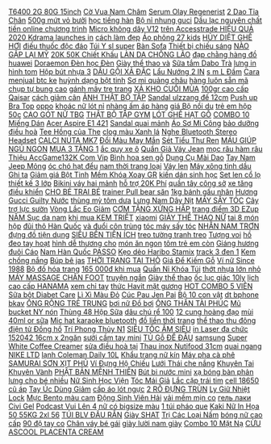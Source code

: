 [T6400 2G 80G 15inch](https://pds5.ndk.vn/p0/206/897/-so-sanh-danh-gia/) [Cờ Vua Nam Châm](https://pds6.ndk.vn/p0/253/877/ban-co-vua-nam-cham-cao-cap-25252cm-tieu-chuan-quoc-te-vang-bac-cuc-dep-so-sanh-danh-gia/) [Serum Olay Regenerist](https://pds.ndk.vn/p0/16/616/serum-olay-regenerist-so-sanh-danh-gia/) [2 Dao Tỉa Chân](https://pds2.ndk.vn/p0/72/479/deal-10k-combo-2-dao-tia-chan-may-so-sanh-danh-gia/) [500g mứt vỏ bưởi](https://pds4.ndk.vn/p0/183/161/500g-mut-vo-buoi-say-thai-lan-so-sanh-danh-gia/) [học tiếng hàn](https://hoctienghan0.blogspot.com/2018/01/luyen-yeu-tap-2-truyen-ngon-tinh-nhe.html) [Bộ nỉ nhung guci](https://pds4.ndk.vn/p0/189/266/bo-ni-nhung-guci-so-sanh-danh-gia/) [Dầu lạc nguyên chất](https://pds3.ndk.vn/p0/142/269/dau-lac-nguyen-chat-1-lit-so-sanh-danh-gia/) [tiền online chương trình](https://magioithieumomo.haitrieuweb.com/p0/1/826/kiem-tien-online-chuong-trinh-tong-the-cach-kiem-tien-vi-momo-ma-momo/) [Micro không dây V12](https://pds3.ndk.vn/p0/116/922/micro-khong-day-v12-so-sanh-danh-gia/) [trên Accesstrade HIỆU QUẢ](http://xn--kimtinonline1-jr2g7a.vn/p0/0/23/cach-lam-chien-dich-tai-chinh-tren-accesstrade-hieu-qua-2020-nghiamaker-kiem-tien-online-accesstrade/) [2020 Kdrama launches in](https://magioithieumomo.haitrieuweb.com/p0/1/307/gioi-thieu-phim-han-len-song-thang-2-2020-kdrama-launches-in-feb-2020-ma-momo/) [cách làm đẹp](https://cachlamdep3.blogspot.com/2017/12/btcpanda-huong-dan-rut-bitcoin-tu.html) [Áo phông 27 kids](https://pds.ndk.vn/p0/31/433/chinh-hang-ao-phong-27-kids-be-trai-in-hinh-ngo-nghinh-hang-quang-chau-cao-cap-so-sanh-danh-gia/) [HỦY DIỆT GHẾ HƠI](https://pds2.ndk.vn/p0/99/641/gia-huy-diet-ghe-hoi-tap-ngoi-cho-be-so-sanh-danh-gia/) [điếu thuốc độc đáo](https://pds.ndk.vn/p0/33/212/bat-lua-hinh-dieu-thuoc-doc-dao-nho-gon-phien-ban-moi-so-sanh-danh-gia/) [Túi Y sl super](https://pds.ndk.vn/p0/23/997/tui-ysl-super-sale-so-sanh-danh-gia/) [Bàn Sofa](https://pds4.ndk.vn/p0/162/917/ban-sofa-so-sanh-danh-gia/) [Thiết bị chiếu sáng](https://sites.google.com/site/dochoi12123/thiet-bi-chieu-sang-cong-nghiep) [NÀO GẶP LẠI MỸ](https://magioithieumomo.haitrieuweb.com/p0/3/197/biet-khi-nao-gap-lai-my-tam-audio-ma-momo/) [20K 50K Chiết Khấu](https://magioithieumomo.haitrieuweb.com/p0/2/89/mua-the-dien-thoai-the-garena-online-tren-vi-momo-10k-20k-50k-chiet-khau-cao-tang-100k-ma-momo/) [LÀN DA CHỐNG LÃO](https://pds3.ndk.vn/p0/134/684/free-ship-hot-vitamin-e-giup-tre-hoa-lan-da-chong-lao-hoa-da-va-oxi-hoa-hang-chinh-hang-nga-so-sanh-danh-gia/) [đạp chằng hàng đồ](https://pds.ndk.vn/p0/2/221/luoi-chang-do-xe-may-xe-dap-chang-hang-do-phuot-so-sanh-danh-gia/) [huawei](https://huawei6.blogspot.com/2017/10/top-cinco-celulares-huawei-2017-elvictv.html) [Doraemon Đèn học Đèn](https://pds3.ndk.vn/p0/105/320/den-led-de-ban-doraemon-den-hoc-den-lam-viec-so-sanh-danh-gia/) [Giày thể thao và](https://sites.google.com/site/totnhatx1x1/giay-the-thao-va-sneakers) [Sữa tắm Dabo Trà](https://pds6.ndk.vn/p0/291/337/sua-tam-dabo-tra-xanh-so-sanh-danh-gia/) [lưng in hình tom](https://pds3.ndk.vn/p0/137/762/op-lung-in-hinh-tom-jerry-de-thuong-cho-iphone-so-sanh-danh-gia/) [Hộp bút nhựa 3](https://pds6.ndk.vn/p0/286/567/hop-but-nhua-3-in-1-so-sanh-danh-gia/) [DẦU GỘI XẢ ĐẶC](https://pds.ndk.vn/p0/0/118/dau-goi-xa-dac-rung-toc-bibop-800ml-so-sanh-danh-gia/) [Lẩu Nướng 2 IN](https://pds4.ndk.vn/p0/177/982/bep-lau-nuong-2-in-1-so-sanh-danh-gia/) [s m L Đầm](https://pds2.ndk.vn/p0/77/805/dam-xuat-xin-size-xs-s-m-l-dam-xuat-xin-size-xs-s-m-l-dam-xuat-xin-size-xs-s-m-l-dam-xuat-xin-size-xs-s-m-l-dam-xuat-so-sanh-danh-gia/) [Cara menjual btc ke](https://remitano.haitrieuweb.com/p0/5/507/cara-menjual-btc-ke-ringgit-remitano-tien-ao/) [huỳnh dạng bột tinh](https://pds5.ndk.vn/p0/243/166/500g-luu-huynh-dang-bot-tinh-khiet-bot-rat-min-bon-cay-so-sanh-danh-gia/) [Sơ mi quảng châu](https://pds4.ndk.vn/p0/152/275/so-mi-quang-chau-so-sanh-danh-gia/) [hàng luôn sẵn mã](https://pds4.ndk.vn/p0/190/268/b15-xam-dan-phat-sang-hang-luon-san-ma-jb5008-so-sanh-danh-gia/) [chụp tự bung cao](https://pds6.ndk.vn/p0/274/612/mung-chup-tu-bung-cao-cap-so-sanh-danh-gia/) [gánh mây tre trang](https://pds.ndk.vn/p0/6/63/quang-ganh-may-tre-trang-tri-decor-loai-nhi-so-sanh-danh-gia/) [XẢ KHO CUỐI MÙA](https://pds5.ndk.vn/p0/246/224/xa-kho-cuoi-mua-ao-so-mi-nu-tgsmn-so-sanh-danh-gia/) [100gr cao cấp Qaisar](https://pds.ndk.vn/p0/48/440/vi-da-muoi-himalaya-nuong-thuc-antang-1-muoi-tam-100gr-cao-cap-qaisardung-cu-vi-da-nuong-thit-thuc-an-size-lon-so-sanh-danh-gia/) [cách giảm cân](https://cachgiamcan1.blogspot.com/2017/11/cac-ia-iem-du-lich-ly-thu-nhat-gioi.html) [ẢNH THẬT BỘ TẬP](https://pds.ndk.vn/p0/0/707/anh-that-bo-tap-gym-stronger-so-sanh-danh-gia/) [Sandal ulzzang đế 12cm](https://pds2.ndk.vn/p0/94/667/sandal-ulzzang-de-12cm-so-sanh-danh-gia/) [Push up Bra Top](https://pds4.ndk.vn/p0/175/410/push-up-bra-top-size-s-lasenza-so-sanh-danh-gia/) [oppo](https://oppo6.blogspot.com/2017/10/oppo-f3-review-philippines.html) [khoác nữ lót nỉ](https://pds6.ndk.vn/p0/263/925/ao-khoac-nu-lot-ni-mua-dong-so-sanh-danh-gia/) [nhàng ấm áp hàng](https://pds4.ndk.vn/p0/197/240/ao-gio-be-gai-in-hinh-3d-sac-net-khoac-nhe-nhang-am-ap-hang-cao-cap-so-sanh-danh-gia/) [giá Bộ nồi du](https://khudulich0.blogspot.com/2020/03/giam-gia-bo-noi-du-lich-naturehike-4-o.html) [trẻ em hộp 50c](https://pds4.ndk.vn/p0/172/334/khau-trang-y-te-3d-zessy-tre-em-hop-50c-size-s-so-sanh-danh-gia/) [CAO GÓT NỮ TBG](https://pds3.ndk.vn/p0/112/723/giay-the-thao-cao-got-nu-tbg-64-so-sanh-danh-gia/) [THẬT BỘ TẬP GYM](https://pds6.ndk.vn/p0/0/707/anh-that-bo-tap-gym-stronger-so-sanh-danh-gia/) [LÓT GHẾ HẠT GỖ](https://pds6.ndk.vn/p0/255/906/lot-ghe-hat-go-thong-so-sanh-danh-gia/) [COMBO 10 Miếng Dán](https://pds6.ndk.vn/p0/260/463/combo-10-mieng-dan-tan-mo-mimi-wonder-path-han-quoc-so-sanh-danh-gia/) [Acer Aspire E1 421](https://pds2.ndk.vn/p0/73/79/pin-laptop-acer-aspire-e1-421-e1-431-e1-471-e1-521-e1-531-e1-571-so-sanh-danh-gia/) [Sandal quai mảnh](https://pds6.ndk.vn/p0/267/524/sandal-quai-manh-so-sanh-danh-gia/) [Áo Sơ Mi Công](https://pds5.ndk.vn/p0/246/153/ao-so-mi-cong-so-chat-kate-loai-tot-so-sanh-danh-gia/) [bảo dưỡng điều hoà](https://baoduongdieuhoatainhanoi.blogspot.com/2017/12/huong-dan-tim-va-cai-at-driver-cho-may.html) [Tee Hồng của The](https://pds6.ndk.vn/p0/0/317/tee-hong-cua-the-subcult-size-l-so-sanh-danh-gia/) [clog màu Xanh lá](https://pds4.ndk.vn/p0/176/235/dep-suc-cr0cs-duet-sport-clog-mau-xanh-la-nam-nu-tang-kem-8-sticker-so-sanh-danh-gia/) [Nghe Bluetooth Stereo Headset](https://pds2.ndk.vn/p0/88/204/tai-nghe-bluetooth-stereo-headset-den-so-sanh-danh-gia/) [CALCI NUTA MK7](https://pds.ndk.vn/p0/0/68/calci-nuta-mk7-so-sanh-danh-gia/) [Đổi Màu May Mắn](https://pds5.ndk.vn/p0/202/31/vong-tay-nam-mat-ho-nau-mix-ty-huu-doi-mau-may-man-vong-tay-mat-ho-ty-huu-doi-mau-so-sanh-danh-gia/) [Sét Tiểu Thư Ren](https://pds3.ndk.vn/p0/105/536/set-tieu-thu-ren-so-sanh-danh-gia/) [MÁU GIÚP NGỦ NGON](https://pds5.ndk.vn/p0/201/604/tham-bam-huyet-massage-promart-giam-dau-nhuc-moi-co-the-luu-thong-mau-giup-ngu-ngon-sau-hon-so-sanh-danh-gia/) [MUA 3 TẶNG 1](https://pds6.ndk.vn/p0/256/797/hat-giong-mang-tay-xanh-10-15-hat-mua-3-tang-1-cung-loai-de-trong-so-sanh-danh-gia/) [ắc quy xe ô](https://pds3.ndk.vn/p0/129/46/sac-ac-quy-xe-o-to-sac-ac-quy-12v-40ah-so-sanh-danh-gia/) [Quần Giả Váy Jean](https://pds5.ndk.vn/p0/205/502/quan-gia-vay-jean-nu-kem-day-that-lung-so-sanh-danh-gia/) [mọc râu hàm râu](https://pds3.ndk.vn/p0/148/62/thuoc-moc-rau-ham-rau-quai-non-rau-cam-nakashima-so-sanh-danh-gia/) [Thiệu AccGame132K Com Vip](https://khuyenmaiinet.haitrieuweb.com/p0/4/138/share-code-gioi-thieu-accgame132kcom-vip-dtp-danh-gia-inet/) [Bình hoa sen gỗ](https://pds6.ndk.vn/p0/282/151/binh-hoa-sen-go-mit-so-sanh-danh-gia/) [Dụng Cụ Mài Dao](https://pds6.ndk.vn/p0/279/795/dung-cu-mai-dao-3-lop-locklock-ckk112-so-sanh-danh-gia/) [Tay Nam Jeep Mỏng](https://pds3.ndk.vn/p0/132/424/vi-da-cam-tay-nam-jeep-mong-logo-dap-chim-vi-de-dien-thoai-iphone-6-7-plus-the-anh-so-sanh-danh-gia/) [óc chó hạt đểu](https://pds4.ndk.vn/p0/162/123/canh-bao-gay-nghien-si-85-le-90-dai-ly-80-k-1kg-siib-hat-huong-duong-tam-vi-oc-cho-hat-deu-may-so-sanh-danh-gia/) [nam thời trang loại](https://pds4.ndk.vn/p0/162/29/vi-da-nam-thoi-trang-loai-tot-co-nhieu-ngan-dung-the-so-sanh-danh-gia/) [Váy len](https://pds5.ndk.vn/p0/222/162/vay-len-so-sanh-danh-gia/) [Máy xông tinh dầu](https://pds.ndk.vn/p0/37/875/tang-tinh-dau-khi-mua-may-xong-tinh-dau-94-host-store-so-sanh-danh-gia/) [Ghi ta](https://sites.google.com/site/khoaxecua1x/ghi-ta) [Giảm giá Bột Tinh](https://thucphamsach3.blogspot.com/2020/05/giam-gia-bot-tinh-than-tre-thuc-pham.html) [Mềm Khóa Xoay GR](https://pds.ndk.vn/p0/43/122/tui-deo-cheo-xach-tay-nu-da-mem-khoa-xoay-gr-330-so-sanh-danh-gia/) [kiến dán sinh học](https://pds.ndk.vn/p0/16/870/diet-kien-dan-sinh-hoc-anbio-1-lo-so-sanh-danh-gia/) [Set len cổ lọ](https://pds.ndk.vn/p0/54/345/set-len-co-lo-vat-sau-sieu-xinh-so-sanh-danh-gia/) [thiết kế 3 lớp](https://pds.ndk.vn/p0/50/80/deal-1k-khau-trang-xuat-han-voi-thiet-ke-3-lop-ngan-khoi-bui-khi-thai-khu-trung-nghiem-ngat-an-toan-cho-be-yeu-so-sanh-danh-gia/) [Bikini váy hai mảnh](https://pds6.ndk.vn/p0/262/344/bikini-vay-hai-manh-b10-so-sanh-danh-gia/) [hỗ trợ 20K Phí](https://pds6.ndk.vn/p0/259/293/combo-2-chai-sua-tam-ca-ngua-300ml-mua-2-combo-ho-tro-20k-phi-van-chuyen-so-sanh-danh-gia/) [quần tây công sở](https://pds5.ndk.vn/p0/239/560/quan-tay-cong-so-mau-xam-so-sanh-danh-gia/) [xe tăng điều khiển](https://pds3.ndk.vn/p0/147/602/xe-tang-dieu-khien-tu-xachay-pin-so-sanh-danh-gia/) [CHO BÉ TRAI BÉ](https://pds2.ndk.vn/p0/73/764/quan-chip-cho-be-traibe-gai-so-sanh-danh-gia/) [trainer Pull bear săn](https://pds5.ndk.vn/p0/206/198/giay-trainer-pullbear-san-sale-1212-order-so-sanh-danh-gia/) [1kg bánh gấu nhân](https://pds2.ndk.vn/p0/69/824/1kg-banh-gau-nhan-kem-thien-hong-so-sanh-danh-gia/) [Hương Gucci Guilty Nước](https://pds.ndk.vn/p0/20/25/nuoc-hoa-chiet-tot-huong-gucci-guiltynuoc-hoa-mini-dang-lan-dang-xit-nuoc-hoa-dau-thom-bo-tui-size-nho-tien-dung-so-sanh-danh-gia/) [thùng mỳ tôm dưa](https://pds.ndk.vn/p0/3/517/1-thung-my-tom-dua-bo-chua-cay-12-coc-so-sanh-danh-gia/) [Lưng Nam Dây Nịt](https://pds4.ndk.vn/p0/169/315/that-lung-nam-day-nit-nam-that-lung-nam-day-nit-day-nit-nam-that-lung-nam-so-sanh-danh-gia/) [MÁY SẤY TÓC](https://pds4.ndk.vn/p0/176/977/may-say-toc-so-sanh-danh-gia/) [Cây trợ lực sườn](https://pds2.ndk.vn/p0/83/354/cay-tro-luc-suon-va-co-so-sanh-danh-gia/) [Vòng Lắc Eo Giảm](https://pds.ndk.vn/p0/63/489/vong-lac-eo-giam-so-sanh-danh-gia/) [CƠM TẶNG XỬNG HẤP](https://pds4.ndk.vn/p0/188/667/noi-lau-mini-2-tang-da-nang-chong-dinh-chien-xao-lau-nau-com-tang-xung-hap-gia-re-so-sanh-danh-gia/) [trang điểm 3D EZup](https://pds4.ndk.vn/p0/164/498/kem-lot-trang-diem-3d-ezup-3d-make-up-base-so-sanh-danh-gia/) [NĂM Sục da nam](https://sites.google.com/site/uytins1/giay-luoi---giay-moi-da-nam/voi-370500d---bao-hanh-1-namsuc-da-nam---giay-he-nam---giay-nam-mua-tai-day) [khi mua KEM TRIỆT](https://sites.google.com/site/yeuthich1zz/tay-long/chi-co-260000d-khi-mua-kem-triet-long-vinh-vien-mamenshop) [xiaomi](https://xiaomi0.blogspot.com/2018/03/joomla-free-web-hosting-tutorial-namdaik.html) [GIÀY THỂ THAO NỮ](https://pds.ndk.vn/p0/16/147/fullbox-puma-so-hot-giay-the-thao-nu-nkxk-500k-469k-so-sanh-danh-gia/) [tai 8 món hộp](https://pds6.ndk.vn/p0/254/267/thanh-son-bo-ray-tai-8-mon-hop-nhua-so-sanh-danh-gia/) [đũi thô Hàn Quốc](https://pds5.ndk.vn/p0/239/540/quan-dui-tho-han-quoc-mau-moi-so-sanh-danh-gia/) [và đuổi côn trùng](https://pds.ndk.vn/p0/16/238/long-nao-khu-mui-va-duoi-con-trung-100g-so-sanh-danh-gia/) [tóc máy sấy tóc](https://pds4.ndk.vn/p0/184/345/may-say-toc-may-say-toc-may-say-toc-so-sanh-danh-gia/) [NHẪN NAM TRƠN](https://pds6.ndk.vn/p0/278/31/nhan-nam-tron-so-sanh-danh-gia/) [đựng đồ tiện dụng](https://pds.ndk.vn/p0/6/754/tui-deo-cheo-nu-be-xinh-gon-gang-dung-do-tien-dung-tur11-so-sanh-danh-gia/) [SIÊU BỀN TIỆN ÍCH](https://pds.ndk.vn/p0/30/846/sale-hot-free-shipcho-xem-hang-vi-da-nam-thoi-trang-cao-cap-vi-rut-sieu-ben-tien-ich-phong-cach-lich-lam-so-sanh-danh-gia/) [treo tường tranh treo](https://pds5.ndk.vn/p0/215/993/tranh-treo-tuong-tranh-treo-tuong-so-sanh-danh-gia/) [Tượng voi](https://pds2.ndk.vn/p0/70/587/tuong-voi-so-sanh-danh-gia/) [hồ đeo tay hoạt](https://dongho6.blogspot.com/2020/02/giam-gia-ong-ho-eo-tay-hoat-hinh-vui.html) [hình dễ thương cho](https://pds2.ndk.vn/p0/96/248/bo-do-ngu-hoat-hinh-de-thuong-cho-be-trai-so-sanh-danh-gia/) [món ăn ngon](https://monanngon2.blogspot.com/2017/08/nhi-nham-giua-tuan.html) [tôm trẻ em còn](https://sites.google.com/site/matong1st/mi---pho---chao-an-lien/giam-gia-my-tom-tre-em-con-114000d) [Giáng hương đuôi Cáo](https://pds2.ndk.vn/p0/69/577/giang-huong-duoi-cao-cay-giong-x-1-cay-30k-so-sanh-danh-gia/) [Nam Hàn Quốc PASSO](https://pds4.ndk.vn/p0/157/917/giay-boot-sneaker-nam-han-quoc-passo-g123-so-sanh-danh-gia/) [Kẹo dẻo Haribo Stamix](https://pds3.ndk.vn/p0/143/235/keo-deo-haribo-stamix-160g-so-sanh-danh-gia/) [track 3 đen 1](https://pds.ndk.vn/p0/21/894/full-box-pk-giay-balen-track-3-den-11-so-sanh-danh-gia/) [Kem chống nắng](https://sites.google.com/site/khuonbanh1x/kem-chong-nang) [Búp bê jas](https://pds5.ndk.vn/p0/211/8/bup-be-jas-so-sanh-danh-gia/) [THỜI TRANG TAI THỎ](https://pds.ndk.vn/p0/64/671/balo-thoi-trang-tai-tho-mini-d0012-so-sanh-danh-gia/) [Giá Để Kiếm Gỗ](https://pds2.ndk.vn/p0/96/777/gia-de-kiem-go-2-tang-so-sanh-danh-gia/) [Ví nữ Since 1988](https://pds5.ndk.vn/p0/211/6/vi-nu-since-1988-so-sanh-danh-gia/) [Bộ đồ hóa trang](https://pds3.ndk.vn/p0/124/468/bo-do-hoa-trang-linh-cuu-hoa-cho-be-so-sanh-danh-gia/) [165 000đ khi mua](https://sites.google.com/site/nhieunhat1za/bo-ban-ghe-phong-an/chi-co-165000d-khi-mua-bo-ban-ghe-go-cho-be) [Quần Nỉ Khóa Túi](https://pds6.ndk.vn/p0/251/746/quan-ni-khoa-tui-nam-so-sanh-danh-gia/) [thớt nhựa lớn nhỏ](https://pds3.ndk.vn/p0/118/293/bo-2-thot-nhua-lon-nho-tashuan-ts-3367-so-sanh-danh-gia/) [MÁY MASSAGE CHÂN FOOT](https://pds3.ndk.vn/p0/133/554/may-massage-chan-foot-massager-canh-dan-so-sanh-danh-gia/) [truyện ngắn](https://truyenngan3.blogspot.com/2018/01/mon-goi-bap-chuoi-chua-ngot-va-cuc-ngon.html) [Giày thể thao](https://pds2.ndk.vn/p0/97/887/giay-the-thao-so-sanh-danh-gia/) [ốc lục giác 10ly](https://giaiphones.blogspot.com/2019/11/chi-con-11700-oc-luc-giac-10ly-ren.html) [lịch cao cấp HANAMA](https://pds3.ndk.vn/p0/103/949/tui-du-lich-cao-cap-hanama-chong-nuoc-n6-den-so-sanh-danh-gia/) [xem chỉ tay](https://xemchitay1.blogspot.com/2017/11/khoa-hoc-tieng-anh-sieu-toc-cho-nguoi_2.html) [thức Havit mặt gương](https://pds.ndk.vn/p0/65/68/loa-bluetooth-kiem-dong-ho-bao-thuc-havit-mat-guong-phien-ban-cao-cap-nhat-2019-so-sanh-danh-gia/) [HOT COMBO 5 VIÊN](https://pds3.ndk.vn/p0/120/914/hot-combo-5-vien-keo-deo-trolli-planet-gummi-duc-so-sanh-danh-gia/) [Sữa bột Diabet Care](https://pds7.ndk.vn/p0/300/53/nhap-cb-t121-hoan-37k-sua-bot-diabet-care-gold-nutifood-900g-so-sanh-danh-gia/) [Lì Xì Màu Đỏ](https://pds5.ndk.vn/p0/206/379/bao-li-xi-mau-do-phong-cach-nam-moi-so-sanh-danh-gia/) [Cúc Pau Jen Pai](https://pds5.ndk.vn/p0/228/330/kem-hoa-cuc-pau-jen-pai-tri-nam-duong-trang-da-so-sanh-danh-gia/) [Bộ 10 con vật](https://pds.ndk.vn/p0/11/853/bo-10-con-vat-so-sanh-danh-gia/) [dt bphone bkav](https://dtbphone-bkav.blogspot.com/2018/03/sendo-vn-huong-dan-tao-ma-giam-gia.html) [ỐNG RỘNG TRẺ TRUNG](https://pds2.ndk.vn/p0/69/856/set-bo-ong-rong-tre-trung-sb94-so-sanh-danh-gia/) [bơi nữ Đồ bơi](https://pds4.ndk.vn/p0/164/327/do-boi-nu-do-boi-nu-so-sanh-danh-gia/) [ÔNG THẦN TÀI PHÚC](https://pds6.ndk.vn/p0/257/487/bo-tuong-5-ong-than-tai-phuc-loc-tho-hy-so-sanh-danh-gia/) [Mũ bucket NY nón](https://pds2.ndk.vn/p0/79/170/mu-bucket-ny-non-ny-so-sanh-danh-gia/) [Thùng 48 Hộp Sữa](https://pds5.ndk.vn/p0/221/251/thung-48-hop-sua-tuoi-tiet-trung-dutch-lady-co-duong-110ml-hop-so-sanh-danh-gia/) [dâu chú rể 100](https://pds3.ndk.vn/p0/111/922/tui-vai-do-hinh-hy-hinh-co-dau-chu-re-100-tui-so-sanh-danh-gia/) [12 cung hoàng đạo](https://12cunghoangdao1.blogspot.com/2017/10/top-10-trang-phuc-at-nhat-nhung-ang.html) [mùi 40ml or sữa](https://pds.ndk.vn/p0/38/604/dau-goi-tam-romano-vip-650g-tang-lan-khu-mui-40ml-or-sua-tam-150ml-so-sanh-danh-gia/) [Mic hat karaoke bluetooth](https://pds3.ndk.vn/p0/102/117/mic-hat-karaoke-bluetooth-cho-dien-thoai-so-sanh-danh-gia/) [đồ liền thời trang](https://pds4.ndk.vn/p0/198/568/bo-do-lien-thoi-trang-mua-dong-kieu-hoat-hinh-dang-yeu-so-sanh-danh-gia/) [thể thao thu đông](https://pds4.ndk.vn/p0/158/686/bo-the-thao-thu-dong-3-mon-cao-cap-ao-khoac-burbery-so-sanh-danh-gia/) [điện tử Đồng hồ](https://pds5.ndk.vn/p0/207/718/smael-dong-ho-chong-nuoc-ngoai-troi-the-thao-dong-ho-da-chuc-nang-dong-ho-dien-tu-dong-ho-nam-so-sanh-danh-gia/) [Trí Phong Thủy N1](https://pds6.ndk.vn/p0/259/329/cap-tuong-voi-da-trang-tri-phong-thuy-n1-mau-nhu-vang-so-sanh-danh-gia/) [SIÊU TỐC ẤM SIÊU](https://pds6.ndk.vn/p0/292/713/am-sieu-toc-am-sieu-toc-so-sanh-danh-gia/) [in Laser đa chức](https://pds4.ndk.vn/p0/164/672/may-in-laser-da-chuc-nang-canon-mf-4450-cu-so-sanh-danh-gia/) [152042 16cm x 2ngăn](https://pds4.ndk.vn/p0/190/512/camen-cap-long-inox-zebra-smart-lock-ii-152042-16cm-x-2ngan-hinh-oval-inox-304-sieu-ben-so-sanh-danh-gia/) [sưởi cầm tay mini](https://pds5.ndk.vn/p0/235/709/may-suoi-cam-tay-dung-cu-suoi-cam-tay-mini-cuc-kute-so-sanh-danh-gia/) [TỦ Gỗ ĐỂ ĐẦU](https://pds.ndk.vn/p0/38/341/bao-hanh-12-thang-tu-go-de-dau-giuong-3-tang-cao-cap-chac-chan-so-sanh-danh-gia/) [samsung](https://samsung65.blogspot.com/2017/11/4-ia-iem-ly-tuong-o-mien-bac-e-du-lich.html) [Super White Coffee Creamer](https://pds5.ndk.vn/p0/235/101/cafe-trang-super-white-coffee-creamer-vi-kem-sua-khong-duong-so-sanh-danh-gia/) [sửa điều hoà tại](https://suadieuhoatainhanoi.blogspot.com/2018/01/my-pham-k-tu-van-tron-bo-serum-va-kem.html) [Thau inox Nutifood 31cm](https://pds4.ndk.vn/p0/180/911/thau-inox-nutifood-31cm-so-sanh-danh-gia/) [quai ngang NIKE LTD](https://pds3.ndk.vn/p0/115/184/dep-quai-ngang-nike-ltd-bghouse-so-sanh-danh-gia/) [lạnh Coleman Daily 10L](https://pds3.ndk.vn/p0/135/334/tui-giu-lanh-coleman-daily-10l-do-2000027229-so-sanh-danh-gia/) [Khẩu trang nữ kín](https://sites.google.com/site/dhathang21a/thoi-trang-thiet-ke-khac/20680d---khau-trang-nu-kin-mat-tran-khau-trang-ninja-mau-moi-2019-hot-mua-ngay) [Máy pha cà phê](https://pds3.ndk.vn/p0/105/359/may-pha-ca-phe-milesto-em18-so-sanh-danh-gia/) [SAMURAI SƠN XỊT PHỦ](https://pds2.ndk.vn/p0/66/501/son-samurai-son-xit-phu-bong-2k1-mau-bong-trong-suot-cao-cap-nhat-so-sanh-danh-gia/) [Ví Đựng Hộ Chiếu](https://pds2.ndk.vn/p0/72/435/vi-dung-ho-chieu-passport-cover-hello-kitty-cute-so-sanh-danh-gia/) [Lưới Thái che nắng](https://pds4.ndk.vn/p0/192/127/luoi-thai-che-nang-70-mau-xanh-so-sanh-danh-gia/) [Khuyên Tai Khuyên Vành](https://pds2.ndk.vn/p0/82/674/khuyen-tai-khuyen-vanh-tai-bac-tron-tron-so-sanh-danh-gia/) [PHẬT BẢN MỆNH THIÊN](https://pds5.ndk.vn/p0/240/523/phat-ban-menh-thien-thu-thien-nhan-so-sanh-danh-gia/) [Bút bi nước mini](https://pds4.ndk.vn/p0/173/936/but-bi-nuoc-mini-gel-so-sanh-danh-gia/) [xạ bóng bàn phản](https://pds3.ndk.vn/p0/129/242/bong-ban-phan-xa-bong-ban-phan-xa-bong-ban-phan-xa-bong-ban-phan-xa-bong-ban-phan-xa-so-sanh-danh-gia/) [lưng cho bé nhiều](https://pds3.ndk.vn/p0/125/686/balo-chong-gu-lung-cho-be-nhieu-hinh-chat-dep-so-sanh-danh-gia/) [Nữ Sinh Học Viện](https://magioithieumomo.haitrieuweb.com/p0/3/744/nu-sinh-hoc-vien-java-part-2-mo-ngu-gap-gai-duoi-song-nhay-xuong-va-cai-ket-ma-momo/) [Tóc Mái Giả](https://pds4.ndk.vn/p0/168/437/toc-mai-gia-so-sanh-danh-gia/) [Lắc cặp trái tim](https://pds5.ndk.vn/p0/242/897/lac-cap-trai-tim-so-sanh-danh-gia/) [cell 18650 cũ áp](https://pds5.ndk.vn/p0/209/214/pin-cell-18650-cu-ap-37v-so-sanh-danh-gia/) [Tay Úc Dùng Giảm](https://pds.ndk.vn/p0/49/515/500gr-chia-den-xach-tay-uc-dung-giam-can-so-sanh-danh-gia/) [cấp áo lót ngực](https://pds.ndk.vn/p0/60/315/ao-bra-xuat-nhat-dem-mong-khong-gong-cao-cap-ao-lot-nguc-al003-so-sanh-danh-gia/) [2 RỖ ĐỰNG TRÙN](https://pds3.ndk.vn/p0/148/478/combo-2-ro-dung-trun-chi-so-sanh-danh-gia/) [Ly Giữ Nhiệt Lock](https://pds6.ndk.vn/p0/290/242/ly-giu-nhiet-locklock-clip-tumbler-lhc4151-540ml-so-sanh-danh-gia/) [Mực Bento màu cam](https://pds5.ndk.vn/p0/241/505/combo3-muc-bento-mau-cam-goi-to-24g-thai-lan-so-sanh-danh-gia/) [Động Sinh Viên Hải](https://pds2.ndk.vn/p0/78/923/may-tinh-bang-huawei-mediapad-t3-10-inch-gia-re-di-dong-sinh-vien-hai-phong-so-sanh-danh-gia/) [vải mềm mịn co](https://pds4.ndk.vn/p0/176/589/quan-jean-nu-wash-tron-vai-mem-min-co-gian-so-sanh-danh-gia/) [гель лаки Civi Gel](http://cv.xn--kimtinonline1-jr2g7a.vn/p0/0/878/posylka-kitay-aliekspress-gel-laki-civi-gel-polish-top-coat-base-coat-dlya-uf-lampy-kiem-tien-affiliate-civi-vn/) [Podcast Vui Lên 4](https://magioithieumomo.haitrieuweb.com/p0/3/205/podcast-vui-len-4-hello-darkness-my-old-friend-ma-momo/) [nữ có bigsize màu](https://pds.ndk.vn/p0/62/153/quan-baggy-nam-nu-co-bigsize-mau-trang-so-sanh-danh-gia/) [1 túi pháo que](https://pds6.ndk.vn/p0/260/445/1-tui-phao-que-30-cm-so-sanh-danh-gia/) [Kaki Nữ In Họa](https://pds6.ndk.vn/p0/250/613/quan-short-kaki-nu-in-hoa-tiet-618-so-sanh-danh-gia/) [50 55KG 2xl 56](https://pds3.ndk.vn/p0/122/941/quan-legging-gia-jean-hang-nhap-cao-capsize-xl-50-55kg-2xl-56-63kg-3xl-64-70kg-so-sanh-danh-gia/) [TÚI BLV ĐẦU RẮN](https://pds5.ndk.vn/p0/205/606/tui-blv-dau-ran-340k-so-sanh-danh-gia/) [Giày SHAT](https://pds5.ndk.vn/p0/208/617/giay-shat-so-sanh-danh-gia/) [Trị Các Loại Nấm](https://pds6.ndk.vn/p0/277/183/bio-knock-1234-phong-va-tri-cac-loai-nam-ca-canh-so-sanh-danh-gia/) [bóng nữ cao cấp](https://pds6.ndk.vn/p0/295/837/quan-short-da-bong-nu-cao-cap-kieu-dang-phong-cach-so-sanh-danh-gia/) [90 độ tay co](https://pds5.ndk.vn/p0/236/118/tay-day-hoi-hafele-dung-90-do-tay-co-thuy-luc-so-sanh-danh-gia/) [Chân váy bé gái](https://pds3.ndk.vn/p0/111/285/chan-vay-be-gai-tu-so-sanh-danh-gia/) [giày lười nam giày](https://pds.ndk.vn/p0/55/766/giay-luoi-nam-giay-luoi-nam-giay-luoi-nam-giay-luoi-nam-giay-luoi-nam-so-sanh-danh-gia/) [Combo 10 Mặt Nạ](https://pds4.ndk.vn/p0/193/859/combo-10-mat-na-tinh-chat-collagen-dermal-essence-mask-so-sanh-danh-gia/) [CỪU ASCOOL PLACENTA CREAM](https://pds2.ndk.vn/p0/73/484/kem-nhau-thai-cuu-ascool-placenta-cream-100ml-so-sanh-danh-gia/) 
